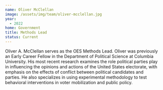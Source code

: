 ```yaml
---
name: Oliver McClellan
image: /assets/img/team/oliver-mcclellan.jpg
year:
  - 2022
home: Government
title: Methods Lead
status: Current
---
```

Oliver A. McClellan serves as the OES Methods Lead. Oliver was previously an Early Career Fellow in the Department of Political Science at Columbia University. His most recent research examines the role political parties play in influencing the opinions and actions of the United States electorate, with emphasis on the effects of conflict between political candidates and parties. He also specializes in using experimental methodology to test behavioral interventions in voter mobilization and public policy.
